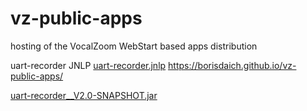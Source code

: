 # vz-public-apps
hosting of the VocalZoom WebStart based apps distribution


uart-recorder JNLP  [uart-recorder.jnlp](./uart-recorder.jnlp)
https://borisdaich.github.io/vz-public-apps/

[uart-recorder__V2.0-SNAPSHOT.jar](./uart-recorder__V2.0-SNAPSHOT.jar)